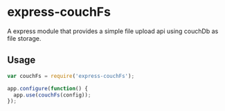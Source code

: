 # express-couchFs

A express module that provides a simple file upload api using couchDb as file storage.

## Usage

``` js
var couchFs = require('express-couchFs');

app.configure(function() {
  app.use(couchFs(config));
});
```